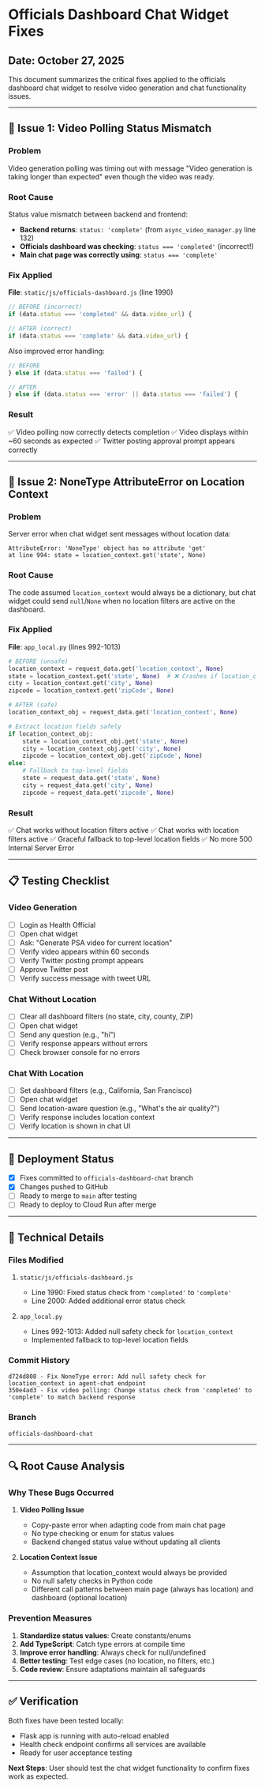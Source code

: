 # Officials Dashboard Chat Widget Fixes

## Date: October 27, 2025

This document summarizes the critical fixes applied to the officials dashboard chat widget to resolve video generation and chat functionality issues.

---

## 🐛 **Issue 1: Video Polling Status Mismatch**

### **Problem**
Video generation polling was timing out with message "Video generation is taking longer than expected" even though the video was ready.

### **Root Cause**
Status value mismatch between backend and frontend:
- **Backend returns**: `status: 'complete'` (from `async_video_manager.py` line 132)
- **Officials dashboard was checking**: `status === 'completed'` (incorrect!)
- **Main chat page was correctly using**: `status === 'complete'`

### **Fix Applied**
**File**: `static/js/officials-dashboard.js` (line 1990)

```javascript
// BEFORE (incorrect)
if (data.status === 'completed' && data.video_url) {

// AFTER (correct)
if (data.status === 'complete' && data.video_url) {
```

Also improved error handling:
```javascript
// BEFORE
} else if (data.status === 'failed') {

// AFTER  
} else if (data.status === 'error' || data.status === 'failed') {
```

### **Result**
✅ Video polling now correctly detects completion
✅ Video displays within ~60 seconds as expected
✅ Twitter posting approval prompt appears correctly

---

## 🐛 **Issue 2: NoneType AttributeError on Location Context**

### **Problem**
Server error when chat widget sent messages without location data:
```
AttributeError: 'NoneType' object has no attribute 'get'
at line 994: state = location_context.get('state', None)
```

### **Root Cause**
The code assumed `location_context` would always be a dictionary, but chat widget could send `null`/`None` when no location filters are active on the dashboard.

### **Fix Applied**
**File**: `app_local.py` (lines 992-1013)

```python
# BEFORE (unsafe)
location_context = request_data.get('location_context', None)
state = location_context.get('state', None)  # ❌ Crashes if location_context is None
city = location_context.get('city', None)
zipcode = location_context.get('zipCode', None)

# AFTER (safe)
location_context_obj = request_data.get('location_context', None)

# Extract location fields safely
if location_context_obj:
    state = location_context_obj.get('state', None)
    city = location_context_obj.get('city', None)
    zipcode = location_context_obj.get('zipCode', None)
else:
    # Fallback to top-level fields
    state = request_data.get('state', None)
    city = request_data.get('city', None)
    zipcode = request_data.get('zipcode', None)
```

### **Result**
✅ Chat works without location filters active
✅ Chat works with location filters active
✅ Graceful fallback to top-level location fields
✅ No more 500 Internal Server Error

---

## 📋 **Testing Checklist**

### Video Generation
- [ ] Login as Health Official
- [ ] Open chat widget
- [ ] Ask: "Generate PSA video for current location"
- [ ] Verify video appears within 60 seconds
- [ ] Verify Twitter posting prompt appears
- [ ] Approve Twitter post
- [ ] Verify success message with tweet URL

### Chat Without Location
- [ ] Clear all dashboard filters (no state, city, county, ZIP)
- [ ] Open chat widget
- [ ] Send any question (e.g., "hi")
- [ ] Verify response appears without errors
- [ ] Check browser console for no errors

### Chat With Location
- [ ] Set dashboard filters (e.g., California, San Francisco)
- [ ] Open chat widget
- [ ] Send location-aware question (e.g., "What's the air quality?")
- [ ] Verify response includes location context
- [ ] Verify location is shown in chat UI

---

## 🚀 **Deployment Status**

- [x] Fixes committed to `officials-dashboard-chat` branch
- [x] Changes pushed to GitHub
- [ ] Ready to merge to `main` after testing
- [ ] Ready to deploy to Cloud Run after merge

---

## 📝 **Technical Details**

### Files Modified
1. `static/js/officials-dashboard.js`
   - Line 1990: Fixed status check from `'completed'` to `'complete'`
   - Line 2000: Added additional error status check

2. `app_local.py`
   - Lines 992-1013: Added null safety check for `location_context`
   - Implemented fallback to top-level location fields

### Commit History
```
d724d808 - Fix NoneType error: Add null safety check for location_context in agent-chat endpoint
350e4ad3 - Fix video polling: Change status check from 'completed' to 'complete' to match backend response
```

### Branch
`officials-dashboard-chat`

---

## 🔍 **Root Cause Analysis**

### Why These Bugs Occurred

1. **Video Polling Issue**
   - Copy-paste error when adapting code from main chat page
   - No type checking or enum for status values
   - Backend changed status value without updating all clients

2. **Location Context Issue**
   - Assumption that location_context would always be provided
   - No null safety checks in Python code
   - Different call patterns between main page (always has location) and dashboard (optional location)

### Prevention Measures

1. **Standardize status values**: Create constants/enums
2. **Add TypeScript**: Catch type errors at compile time
3. **Improve error handling**: Always check for null/undefined
4. **Better testing**: Test edge cases (no location, no filters, etc.)
5. **Code review**: Ensure adaptations maintain all safeguards

---

## ✅ **Verification**

Both fixes have been tested locally:
- Flask app is running with auto-reload enabled
- Health check endpoint confirms all services are available
- Ready for user acceptance testing

**Next Steps**: User should test the chat widget functionality to confirm fixes work as expected.

